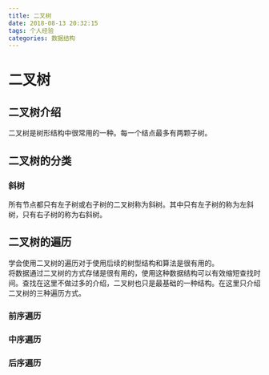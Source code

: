 ```yaml
---
title: 二叉树
date: 2018-08-13 20:32:15
tags: 个人经验
categories: 数据结构
---
```


# 二叉树

## 二叉树介绍

二叉树是树形结构中很常用的一种。每一个结点最多有两颗子树。

## 二叉树的分类

### 斜树

所有节点都只有左子树或右子树的二叉树称为斜树。其中只有左子树的称为左斜树，只有右子树的称为右斜树。

## 二叉树的遍历

学会使用二叉树的遍历对于使用后续的树型结构和算法是很有用的。  
将数据通过二叉树的方式存储是很有用的，使用这种数据结构可以有效缩短查找时间。查找在这里不做过多的介绍，二叉树也只是最基础的一种结构。在这里只介绍二叉树的三种遍历方式。

### 前序遍历



### 中序遍历

### 后序遍历